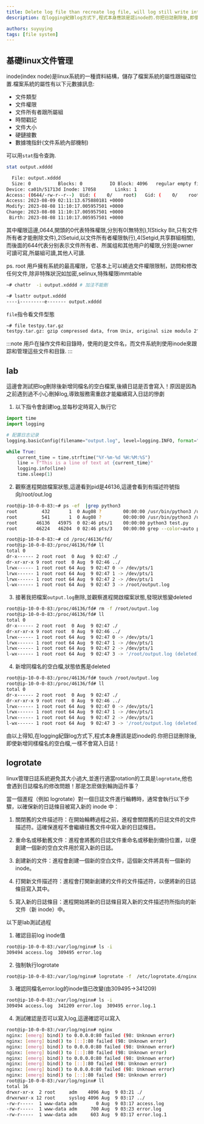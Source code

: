 ```yaml
---
title: Delete log file than recreate log file, will log still write into it? Besides,compare with logrotate
description: 在logging紀錄log方式下,程式本身應該是認inode的.你把日誌刪除後,即使新增同樣檔名的空白檔,一樣不會寫入日誌！linux管理日誌系統避免其大小過大,並進行適當rotation的工具是`logrotate`,他也會遇到日誌檔名的修改問題！那是怎麽做到輪詢這件事？

authors: suyuying
tags: [file system]
---
```


## 基礎linux文件管理

inode(index node)是linux系統的一種資料結構，儲存了檔案系統的屬性跟磁碟位置.檔案系統的屬性有以下元數據訊息:

- 文件類型
- 文件權限
- 文件所有者跟所屬組
- 時間戳記
- 文件大小
- 硬鏈接數
- 數據塊指針(文件系統內部機制)

可以用`stat`指令查詢.

```bash
stat output.xdddd

  File: output.xdddd
  Size: 0          Blocks: 0          IO Block: 4096   regular empty file
Device: ca01h/51713d Inode: 17058       Links: 1
Access: (0644/-rw-r--r--)  Uid: (    0/    root)   Gid: (    0/    root)
Access: 2023-08-09 02:11:13.675880181 +0000
Modify: 2023-08-08 11:10:17.005957501 +0000
Change: 2023-08-08 11:10:17.005957501 +0000
 Birth: 2023-08-08 11:10:17.005957501 +0000

```

其中權限這邊,0644,開頭的0代表特殊權限,分別有0(無特別),1(Sticky Bit,只有文件所有者才能刪除文件),2(Setuid,以文件所有者權限執行),4(Setgid,共享群組相關),而後面的644代表分别表示文件所有者、所属组和其他用户的權限,分別是owner可讀可寫,所屬組可讀,其他人可讀.

ps. root 用戶擁有系統的最高權限，它基本上可以繞過文件權限限制，訪問和修改任何文件,除非特殊狀況如加密,selinux,特殊權限immtable

```bash
~# chattr  -i output.xdddd # 加注不能刪

~# lsattr output.xdddd
----i---------e------- output.xdddd
```

`file`指令看文件型態

```bash
~# file testpy.tar.gz
testpy.tar.gz: gzip compressed data, from Unix, original size modulo 2^32 10240
```

:::note
用戶在操作文件和目錄時，使用的是文件名，而文件系統則使用inode來跟踪和管理這些文件和目錄.
:::

## lab

這邊會測試把log刪除後新增同檔名的空白檔案,後續日誌是否會寫入！原因是因為之前遇到過不小心刪掉log,導致服務需重啟才能繼續寫入日誌的慘劇

1. 以下指令會創建log,並每秒定時寫入,執行它

```python
import time
import logging

# 配置日志记录
logging.basicConfig(filename="output.log", level=logging.INFO, format="%(asctime)s - %(message)s")

while True:
    current_time = time.strftime("%Y-%m-%d %H:%M:%S")
    line = f"This is a line of text at {current_time}"
    logging.info(line)
    time.sleep(1)
```

2. 觀察進程開啟檔案狀態,這邊看到pid是46136,這邊會看到有描述符號指向/root/out.log

```bash
root@ip-10-0-0-83:~# ps -ef  |grep python3
root         432       1  0 Aug08 ?        00:00:00 /usr/bin/python3 /usr/bin/networkd-dispatcher --run-startup-triggers
root         541       1  0 Aug08 ?        00:00:00 /usr/bin/python3 /usr/share/unattended-upgrades/unattended-upgrade-shutdown --wait-for-signal
root       46136   45975  0 02:46 pts/1    00:00:00 python3 test.py
root       46224   46204  0 02:46 pts/3    00:00:00 grep --color=auto python3
```

```bash
root@ip-10-0-0-83:~# cd /proc/46136/fd/
root@ip-10-0-0-83:/proc/46136/fd# ll
total 0
dr-x------ 2 root root  0 Aug  9 02:47 ./
dr-xr-xr-x 9 root root  0 Aug  9 02:46 ../
lrwx------ 1 root root 64 Aug  9 02:47 0 -> /dev/pts/1
lrwx------ 1 root root 64 Aug  9 02:47 1 -> /dev/pts/1
lrwx------ 1 root root 64 Aug  9 02:47 2 -> /dev/pts/1
l-wx------ 1 root root 64 Aug  9 02:47 3 -> /root/output.log
```

3. 接著我把檔案`output.log`刪除,並觀察進程開啟檔案狀態,發現狀態變deleted

```bash
root@ip-10-0-0-83:/proc/46136/fd# rm -f /root/output.log
root@ip-10-0-0-83:/proc/46136/fd# ll
total 0
dr-x------ 2 root root  0 Aug  9 02:47 ./
dr-xr-xr-x 9 root root  0 Aug  9 02:46 ../
lrwx------ 1 root root 64 Aug  9 02:47 0 -> /dev/pts/1
lrwx------ 1 root root 64 Aug  9 02:47 1 -> /dev/pts/1
lrwx------ 1 root root 64 Aug  9 02:47 2 -> /dev/pts/1
l-wx------ 1 root root 64 Aug  9 02:47 3 -> '/root/output.log (deleted)'
```

4. 新增同檔名的空白檔,狀態依舊是deleted

```bash
root@ip-10-0-0-83:/proc/46136/fd# touch /root/output.log
root@ip-10-0-0-83:/proc/46136/fd# ll
total 0
dr-x------ 2 root root  0 Aug  9 02:47 ./
dr-xr-xr-x 9 root root  0 Aug  9 02:46 ../
lrwx------ 1 root root 64 Aug  9 02:47 0 -> /dev/pts/1
lrwx------ 1 root root 64 Aug  9 02:47 1 -> /dev/pts/1
lrwx------ 1 root root 64 Aug  9 02:47 2 -> /dev/pts/1
l-wx------ 1 root root 64 Aug  9 02:47 3 -> '/root/output.log (deleted)'
```

由以上得知,在logging紀錄log方式下,程式本身應該是認inode的.你把日誌刪除後,即使新增同樣檔名的空白檔,一樣不會寫入日誌！

## logrotate

linux管理日誌系統避免其大小過大,並進行適當rotation的工具是`logrotate`,他也會遇到日誌檔名的修改問題！那是怎麽做到輪詢這件事？

當一個進程（例如 logrotate）對一個日誌文件進行輪轉時，通常會執行以下步驟，以確保新的日誌條目被寫入新的 inode 中：

1. 關閉舊的文件描述符：在開始輪轉過程之前，進程會關閉舊的日誌文件的文件描述符。這確保進程不會繼續往舊文件中寫入新的日誌條目。

2. 重命名或移動舊文件：進程會將舊的日誌文件重命名或移動到備份位置，以便創建一個新的空白文件用於寫入新的日誌。

3. 創建新的文件：進程會創建一個新的空白文件，這個新文件將具有一個新的 inode。

4. 打開新文件描述符：進程會打開新創建的文件的文件描述符，以便將新的日誌條目寫入其中。

5. 寫入新的日誌條目：進程開始將新的日誌條目寫入新的文件描述符所指向的新文件（新 inode）中。

以下是lab測試過程

1. 確認目前log inode值

```bash
root@ip-10-0-0-83:/var/log/nginx# ls -i
309494 access.log  309495 error.log
```

2. 強制執行logrotate

```bash
root@ip-10-0-0-83:/var/log/nginx# logrotate -f  /etc/logrotate.d/nginx
```

3. 確認同檔名error.log的inode值已改變(由309495->341209)

```bash
root@ip-10-0-0-83:/var/log/nginx# ls -i
309494 access.log  341209 error.log  309495 error.log.1
```

4. 測試確認是否可以寫入log,這邊確認可以寫入

```bash
root@ip-10-0-0-83:/var/log/nginx# nginx
nginx: [emerg] bind() to 0.0.0.0:80 failed (98: Unknown error)
nginx: [emerg] bind() to [::]:80 failed (98: Unknown error)
nginx: [emerg] bind() to 0.0.0.0:80 failed (98: Unknown error)
nginx: [emerg] bind() to [::]:80 failed (98: Unknown error)
nginx: [emerg] bind() to 0.0.0.0:80 failed (98: Unknown error)
nginx: [emerg] bind() to [::]:80 failed (98: Unknown error)
nginx: [emerg] bind() to 0.0.0.0:80 failed (98: Unknown error)
nginx: [emerg] bind() to [::]:80 failed (98: Unknown error)
root@ip-10-0-0-83:/var/log/nginx# ll
total 16
drwxr-xr-x  2 root     adm    4096 Aug  9 03:21 ./
drwxrwxr-x 12 root     syslog 4096 Aug  9 03:17 ../
-rw-r-----  1 www-data adm       0 Aug  9 03:17 access.log
-rw-r-----  1 www-data adm     700 Aug  9 03:23 error.log
-rw-r-----  1 www-data adm     603 Aug  9 03:17 error.log.1
```
